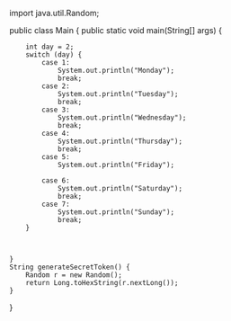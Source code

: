 import java.util.Random;

public class Main {
    public static void main(String[] args) {

        int day = 2;
        switch (day) {
            case 1:
                System.out.println("Monday");
                break;
            case 2:
                System.out.println("Tuesday");
                break;
            case 3:
                System.out.println("Wednesday");
                break;
            case 4:
                System.out.println("Thursday");
                break;
            case 5:
                System.out.println("Friday");

            case 6:
                System.out.println("Saturday");
                break;
            case 7:
                System.out.println("Sunday");
                break;
        }

 

    }
    String generateSecretToken() {
        Random r = new Random();
        return Long.toHexString(r.nextLong());
    }
}
